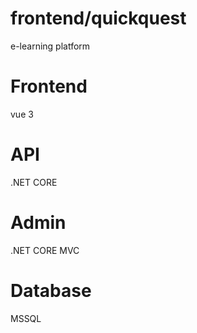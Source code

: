  # frontend/quickquest
e-learning platform

# Frontend
vue 3
# API 
.NET CORE
# Admin 
.NET CORE MVC
# Database 
MSSQL 

